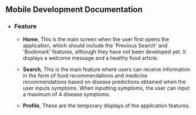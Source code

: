 ## Mobile Development Documentation


 - ### Feature
      * **Home**, This is the main screen when the user first opens the application, which should include the 'Previous Search' and 'Bookmark' features, although they have not been developed yet. It displays a welcome message and a healthy food article.

      * **Search**, This is the main feature where users can receive information in the form of food recommendations and medicine recommendations based on disease predictions obtained when the user inputs symptoms. When inputting symptoms, the user can input a maximum of 4 disease symptoms.

      * **Profile**, These are the temporary displays of the application features.
 
